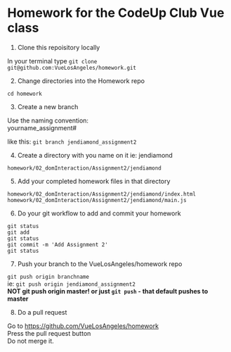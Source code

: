 # Homework for the CodeUp Club Vue class
1. Clone this repoisitory locally

In your terminal type
  `git clone git@github.com:VueLosAngeles/homework.git`

2. Change directories into the Homework repo

`cd homework`

3. Create a new branch

Use the naming convention:  
yourname_assignment#  

like this:  `git branch jendiamond_assignment2`

4. Create a directory with you name on it ie: jendiamond

`homework/02_domInteraction/Assignment2/jendiamond`

5. Add your completed homework files in that directory

`homework/02_domInteraction/Assignment2/jendiamond/index.html`
`homework/02_domInteraction/Assignment2/jendiamond/main.js`

6. Do your git workflow to add and commit your homework

```
git status
git add
git status
git commit -m 'Add Assignment 2'
git status
```

7. Push your branch to the VueLosAngeles/homework repo

`git push origin branchname`  
ie: `git push origin jendiamond_assignment2`  
**NOT git push origin master! or just `git push` - that default pushes to master**  

8. Do a pull request

Go to https://github.com/VueLosAngeles/homework  
Press the pull request button  
Do not merge it. 
